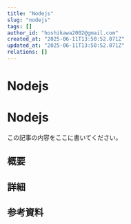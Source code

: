 ```yaml
---
title: "Nodejs"
slug: "nodejs"
tags: []
author_id: "hoshikawa2002@gmail.com"
created_at: "2025-06-11T13:50:52.071Z"
updated_at: "2025-06-11T13:50:52.071Z"
relations: []
---
```



# Nodejs

# Nodejs

この記事の内容をここに書いてください。

## 概要

## 詳細

## 参考資料
